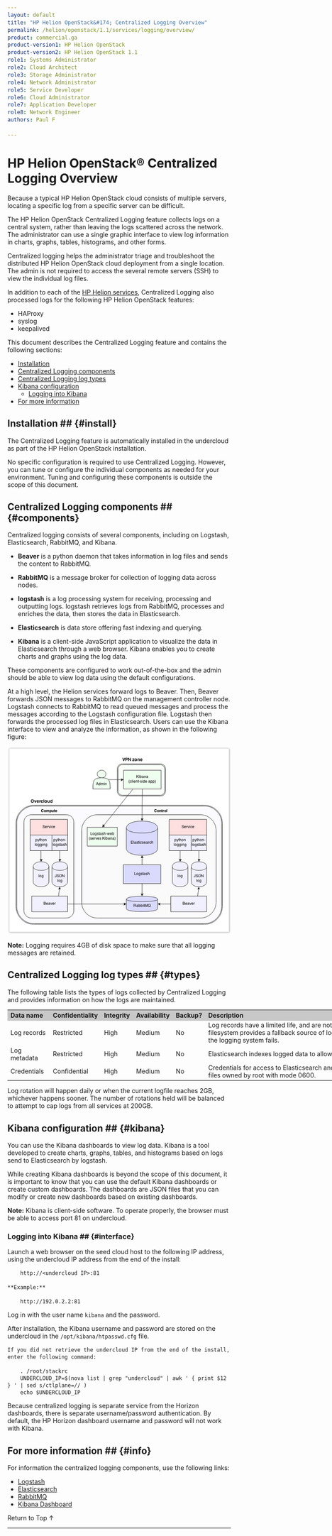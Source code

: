 ```yaml
---
layout: default
title: "HP Helion OpenStack&#174; Centralized Logging Overview"
permalink: /helion/openstack/1.1/services/logging/overview/
product: commercial.ga
product-version1: HP Helion OpenStack
product-version2: HP Helion OpenStack 1.1
role1: Systems Administrator 
role2: Cloud Architect 
role3: Storage Administrator 
role4: Network Administrator 
role5: Service Developer 
role6: Cloud Administrator 
role7: Application Developer 
role8: Network Engineer 
authors: Paul F

---
```

<!--UNDER REVISION-->

<script>

function PageRefresh {
onLoad="window.refresh"
}

PageRefresh();

</script>


# HP Helion OpenStack&#174; Centralized Logging Overview

Because a typical HP Helion OpenStack cloud consists of multiple servers, locating a specific log from a specific server can be difficult.

The HP Helion OpenStack Centralized Logging feature collects logs on a central system, rather than leaving the logs scattered across the network. The administrator can use a single graphic interface to view log information in charts, graphs, tables, histograms, and other forms.

Centralized logging helps the administrator triage and troubleshoot the distributed HP Helion OpenStack cloud deployment from a single location. The admin is not required to access the several remote servers (SSH) to view the individual log files.

In addition to each of the [HP Helion services](/helion/openstack/1.1/services/overview/), Centralized Logging also processed logs for the following HP Helion OpenStack features:

- HAProxy
- syslog
- keepalived 

This document describes the Centralized Logging feature and contains the following sections:

* [Installation](install)
* [Centralized Logging components](components)
* [Centralized Logging log types](types)
* [Kibana configuration](kibana)
	* [Logging into Kibana](interface)
* [For more information](info)

## Installation ## {#install}

The Centralized Logging feature is automatically installed in the undercloud as part of the HP Helion OpenStack installation. 

No specific configuration is required to use Centralized Logging. However, you can tune or configure the individual components as needed for your environment. Tuning and configuring these components is outside the scope of this document. 

## Centralized Logging components ## {#components}

Centralized logging consists of several components, including on Logstash, Elasticsearch, RabbitMQ, and Kibana. 

* **Beaver** is a python daemon that takes information in log files and sends the content to RabbitMQ.

* **RabbitMQ** is a message broker for collection of logging data across nodes. 

* **logstash** is a log processing system for receiving, processing and outputting logs. logstash retrieves logs from RabbitMQ, processes and enriches the data, then stores the data in Elasticsearch.  

* **Elasticsearch** is data store offering fast indexing and querying.  

* **Kibana** is a client-side JavaScript application to visualize the data in Elasticsearch through a web browser. Kibana enables you to create charts and graphs using the log data. 

These components are configured to work out-of-the-box and the admin should be able to view log data using the default configurations.

At a high level, the Helion services forward logs to Beaver. Then, Beaver forwards JSON messages to RabbitMQ on the management controller node. Logstash connects to RabbitMQ to read queued messages and process the messages according to the Logstash configuration file. Logstash then forwards the processed log files in Elasticsearch. Users can use the Kibana interface to view and analyze the information, as shown in the following figure:

<img src="media/centrallogging75.png">


**Note:** Logging requires 4GB of disk space to make sure that all logging messages are retained. 


## Centralized Logging log types ## {#types}

The following table lists the types of logs collected by Centralized Logging and provides information on how the logs are maintained.

<table style="text-align: left; vertical-align: top; width:1000px;">
<tr style="background-color: #C8C8C8;">
<th>Data name</th><th>Confidentiality</th><th>Integrity</th><th>
Availability</th><th>Backup?</th><th>Description</th></tr>
<tr>
<td>Log records</td><td>Restricted</td><td>High</td><td>Medium</td><td>No</td><td>Log records have a limited life, and are not archived. The log file on the local filesystem provides a fallback source of logging data (up to 20GB or 45 days) if the logging system fails.</td></tr>
<tr>
<td>Log metadata</td><td>Restricted</td><td>High</td><td>Medium</td><td>No</td><td>Elasticsearch indexes logged data to allow flexible searching.</td></tr>
<tr>
<td>Credentials</td><td>Confidential</td><td>High</td><td>Medium</td><td>No</td><td>Credentials for access to Elasticsearch and RabbitMQ are stored in configuration files owned by root with mode 0600.</td></tr>
</table>

Log rotation will happen daily or when the current logfile reaches 2GB, whichever happens sooner. The number of rotations held will be balanced to attempt to cap logs from all services at 200GB. 



## Kibana configuration ## {#kibana}

You can use the Kibana dashboards to view log data. Kibana is a tool developed to create charts, graphs, tables, and histograms based on logs send to Elasticsearch by logstash. 

While creating Kibana dashboards is beyond the scope of this document, it is important to know that you can use the default Kibana dashboards or create custom dashboards. The dashboards are JSON files that you can modify or create new dashboards based on existing dashboards.

**Note:** Kibana is client-side software. To operate properly, the browser must be able to access port 81 on undercloud. 

### Logging into Kibana ## {#interface}

Launch a web browser on the seed cloud host to the following IP address, using the undercloud IP address from the end of the install:

		http://<undercloud IP>:81 

	**Example:**

		http://192.0.2.2:81

Log in with the user name `kibana` and the password.

After installation, the Kibana username and password are stored on the undercloud in the `/opt/kibana/htpasswd.cfg` file. 

	If you did not retrieve the undercloud IP from the end of the install, enter the following command:

		. /root/stackrc
		UNDERCLOUD_IP=$(nova list | grep "undercloud" | awk ' { print $12 } ' | sed s/ctlplane=// )
		echo $UNDERCLOUD_IP

Because centralized logging is separate service from the Horizon dashboards, there is separate username/password authentication. By default, the HP Horizon dashboard username and password will not work with Kibana.

## For more information ## {#info}

For information the centralized logging components, use the following links: 

* [Logstash](http://logstash.net/) 
* [Elasticsearch](http://www.elasticsearch.org/)
* [RabbitMQ](http://www.rabbitmq.com/)
* [Kibana Dashboard](http://www.elasticsearch.org/guide/en/kibana/current/_dashboard_schema.html)

 <a href="#top" style="padding:14px 0px 14px 0px; text-decoration: none;"> Return to Top &#8593; </a>

----

